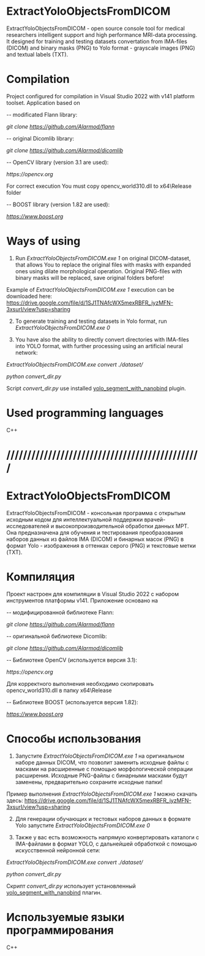 # ExtractYoloObjectsFromDICOM
ExtractYoloObjectsFromDICOM - open source console tool for medical researchers intelligent support and high performance MRI-data processing. It designed for training and testing datasets convertation from IMA-files (DICOM) and binary masks (PNG) to Yolo format - grayscale images (PNG) and textual labels (TXT).

# Compilation
Project configured for compilation in Visual Studio 2022 with v141 platform toolset. Application based on 

-- modificated Flann library: 

_git clone https://github.com/Alarmod/flann_

-- original Dicomlib library:

_git clone https://github.com/Alarmod/dicomlib_

-- OpenCV library (version 3.1 are used):

_https://opencv.org_

For correct execution You must copy opencv_world310.dll to x64\Release folder

-- BOOST library (version 1.82 are used): 

_https://www.boost.org_

# Ways of using
1. Run _ExtractYoloObjectsFromDICOM.exe 1_ on original DICOM-dataset, that allows You to replace the original files with masks with expanded ones using dilate morphological operation. Original PNG-files with binary masks will be replaced, save original folders before!

Example of _ExtractYoloObjectsFromDICOM.exe 1_ execution can be downloaded here: 
https://drive.google.com/file/d/1SJ1TNAfcWX5mexRBFR_jyzMFN-3xsurI/view?usp=sharing

2. To generate training and testing datasets in Yolo format, run _ExtractYoloObjectsFromDICOM.exe 0_

3. You have also the ability to directly convert directories with IMA-files into YOLO format, with further processing using an artificial neural network: 

_ExtractYoloObjectsFromDICOM.exe convert ./dataset/_

_python convert_dir.py_

Script _convert_dir.py_ use installed [yolo_segment_with_nanobind](https://github.com/Alarmod/MRI_MedicalAnalysis/tree/main/automated_workplace) plugin.

# Used programming languages
C++

# ///////////////////////////////////////////////

# ExtractYoloObjectsFromDICOM
ExtractYoloObjectsFromDICOM - консольная программа с открытым исходным кодом для интеллектуальной поддержки врачей-исследователей и высокопроизводительной обработки данных МРТ. Она предназначена для обучения и тестирования преобразования наборов данных из файлов IMA (DICOM) и бинарных масок (PNG) в формат Yolo - изображения в оттенках серого (PNG) и текстовые метки (TXT).

# Компиляция
Проект настроен для компиляции в Visual Studio 2022 с набором инструментов платформы v141. Приложение основано на

-- модифицированной библиотеке Flann:

_git clone https://github.com/Alarmod/flann_

-- оригинальной библиотеке Dicomlib:

_git clone https://github.com/Alarmod/dicomlib_

-- Библиотеке OpenCV (используется версия 3.1):

_https://opencv.org_

Для корректного выполнения необходимо скопировать opencv_world310.dll в папку x64\Release

-- Библиотеке BOOST (используется версия 1.82):

_https://www.boost.org_

# Способы использования
1. Запустите _ExtractYoloObjectsFromDICOM.exe 1_ на оригинальном наборе данных DICOM, что позволит заменить исходные файлы с масками на расширенные с помощью морфологической операции расширения. Исходные PNG-файлы с бинарными масками будут заменены, предварительно сохраните исходные папки!

Пример выполнения _ExtractYoloObjectsFromDICOM.exe 1_ можно скачать здесь:
https://drive.google.com/file/d/1SJ1TNAfcWX5mexRBFR_jyzMFN-3xsurI/view?usp=sharing

2. Для генерации обучающих и тестовых наборов данных в формате Yolo запустите _ExtractYoloObjectsFromDICOM.exe 0_

3. Также у вас есть возможность напрямую конвертировать каталоги с IMA-файлами в формат YOLO, с дальнейшей обработкой с помощью искусственной нейронной сети:

_ExtractYoloObjectsFromDICOM.exe convert ./dataset/_

_python convert_dir.py_

Скрипт _convert_dir.py_ использует установленный [yolo_segment_with_nanobind](https://github.com/Alarmod/MRI_MedicalAnalysis/tree/main/automated_workplace) плагин.

# Используемые языки программирования
C++
